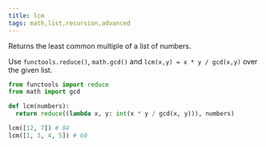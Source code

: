 ```yaml
---
title: lcm 
tags: math,list,recursion,advanced 
---
```


Returns the least common multiple of a list of numbers.

Use `functools.reduce()`, `math.gcd()` and `lcm(x,y) = x * y / gcd(x,y)` over the given list.

```py
from functools import reduce
from math import gcd

def lcm(numbers):
  return reduce((lambda x, y: int(x * y / gcd(x, y))), numbers)
```

```py
lcm([12, 7]) # 84
lcm([1, 3, 4, 5]) # 60
```
